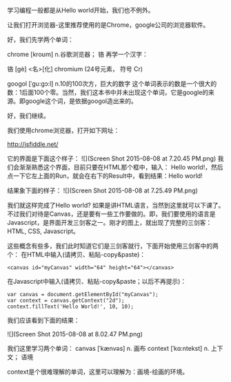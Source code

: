 
学习编程一般都是从Hello world开始，我们也不例外。

让我们打开浏览器-这里推荐使用的是Chrome，google公司的浏览器软件。

好，我们先学两个单词：

chrome [kroʊm] n.谷歌浏览器； 铬
再学一个汉字：

铬  [gè] <名>[化] chromium (24号元素， 符号 Cr)

 googol [ˈgu:gɔ:l] n.10的100次方，巨大的数字 
 这个单词表示的数是一个很大的数：1后面100个零。当然，我们这本书中并未出现这个单词，它是google的来源。即google这个词，是依据googol造出来的。
 
 好，我们继续。
 
 我们使用chrome浏览器，打开如下网址：
 
 http://jsfiddle.net/
 
 它的界面是下面这个样子：
 ![](Screen Shot 2015-08-08 at 7.20.45 PM.png)
 我们会渐渐熟悉这个界面，目前只要在HTML那个框中，输入：
 Hello world!，然后点一下它左上面的Run，就会在右下的Result中，看到结果：Hello world!
 
 结果象下面的样子：
 ![](Screen Shot 2015-08-08 at 7.25.49 PM.png)


我们就这样完成了Hello world? 如果是讲HTML语言，当然到这里就可以下课了。不过我们对待是Canvas，还是要有一些工作要做的。即，我们要使用的语言是Javascript，是界面开发三剑客之一。刚才的图上，就出现了完整的三剑客：HTML, CSS, Javascript。

这些概念有些多，我们此时知道它们是三剑客就行，下面开始使用三剑客中的两个：
在HTML中输入(请拷贝、粘贴-copy&paste)：


```
<canvas id="myCanvas" width="64" height="64"></canvas>
```

在Javascript中输入(请拷贝、粘贴-copy&paste；以后不再提示)：
```
var canvas = document.getElementById("myCanvas");
var context = canvas.getContext("2d");
context.fillText('Hello World!', 10, 10);

```

我们应该看到下面的结果：

![](Screen Shot 2015-08-08 at 8.02.47 PM.png)

我们这里学习两个单词：
canvas [ˈkænvəs] n. 画布
context  [ˈkɑ:ntekst] n. 上下文； 语境

context是个很难理解的单词，这里可以理解为：画境-绘画的环境。


